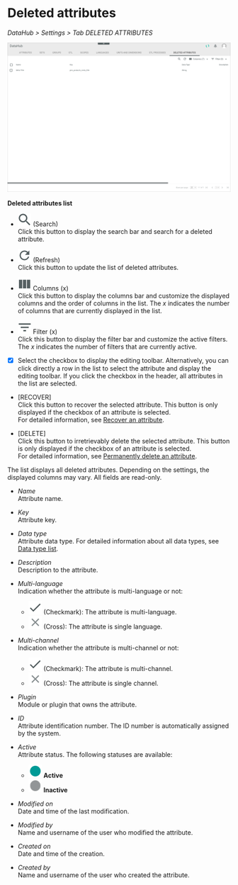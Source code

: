 # Deleted attributes

*DataHub > Settings > Tab DELETED ATTRIBUTES*

![Deleted attributes](../../Assets/Screenshots/DataHub/Settings/DeletedAttributes/DeletedAttributes.png "[Deleted attributes]")

**Deleted attributes list**

- ![Search](../../Assets/Icons/Search.png "[Search]") (Search)   
  Click this button to display the search bar and search for a deleted attribute.

- ![Refresh](../../Assets/Icons/Refresh01.png "[Refresh]") (Refresh)   
  Click this button to update the list of deleted attributes.

- ![Columns](../../Assets/Icons/Columns.png "[Columns]") Columns (x)   
  Click this button to display the columns bar and customize the displayed columns and the order of columns in the list. The *x* indicates the number of columns that are currently displayed in the list.

- ![Filter](../../Assets/Icons/Filter.png "[Filter]") Filter (x)   
  Click this button to display the filter bar and customize the active filters. The *x* indicates the number of filters that are currently active.

- [x]     
  Select the checkbox to display the editing toolbar. Alternatively, you can click directly a row in the list to select the attribute and display the editing toolbar. If you click the checkbox in the header, all attributes in the list are selected.

- [RECOVER]   
  Click this button to recover the selected attribute. This button is only displayed if the checkbox of an attribute is selected.    
  For detailed information, see [Recover an attribute](../Integration/01_ManageAttributes.md#recover-an-attribute).

- [DELETE]   
  Click this button to irretrievably delete the selected attribute. This button is only displayed if the checkbox of an attribute is selected.       
  For detailed information, see [Permanently delete an attribute](../Integration/01_ManageAttributes.md#permanently-delete-an-attribute).

The list displays all deleted attributes. Depending on the settings, the displayed columns may vary. All fields are read-only.

- *Name*   
  Attribute name.

- *Key*   
  Attribute key.

- *Data type*   
  Attribute data type. For detailed information about all data types, see [Data type list](./04_DataTypeList.md).

- *Description*   
  Description to the attribute.


- *Multi-language*   
  Indication whether the attribute is multi-language or not:
  - ![Check](../../Assets/Icons/Check.png "[Check]") (Checkmark): The attribute is multi-language.  
  - ![Cross](../../Assets/Icons/Cross02.png "[Cross]") (Cross): The attribute is single language.


- *Multi-channel*   
  Indication whether the attribute is multi-channel or not:
  - ![Check](../../Assets/Icons/Check.png "[Check]") (Checkmark): The attribute is multi-channel.  
  - ![Cross](../../Assets/Icons/Cross02.png "[Cross]") (Cross): The attribute is single channel.


- *Plugin*   
  Module or plugin that owns the attribute.

- *ID*   
  Attribute identification number. The ID number is automatically assigned by the system.


- *Active*   
  Attribute status. The following statuses are available:
  - ![Status](../../Assets/Icons/Status01.png "[Status]") **Active**
  - ![Status](../../Assets/Icons/Status04.png "[Status]") **Inactive**   


- *Modified on*   
  Date and time of the last modification.

- *Modified by*   
  Name and username of the user who modified the attribute.

- *Created on*   
  Date and time of the creation.

- *Created by*   
  Name and username of the user who created the attribute.
